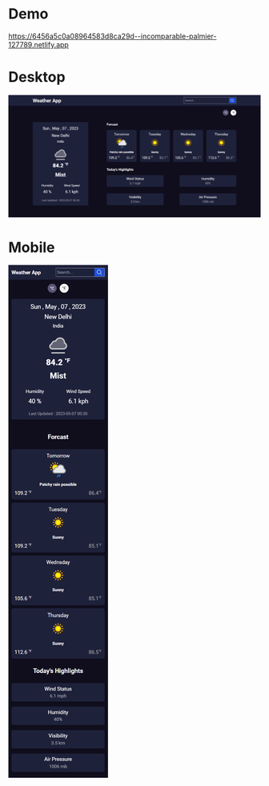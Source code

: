 # Demo
https://6456a5c0a08964583d8ca29d--incomparable-palmier-127789.netlify.app

# Desktop
![](https://raw.githubusercontent.com/asifMalik78/Weather_App_React/master/screenshots/1.png)

# Mobile 
![](https://raw.githubusercontent.com/asifMalik78/Weather_App_React/master/screenshots/2.png)


